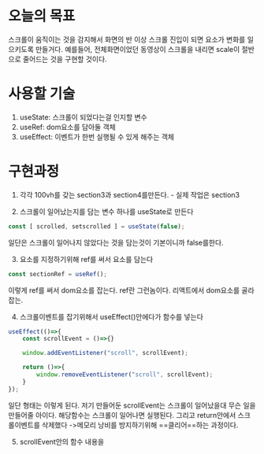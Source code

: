 
# 오늘의 목표

스크롤이 움직이는 것을 감지해서 화면의 반 이상 스크롤 진입이 되면 요소가 변화를 일으키도록 만들거다.
예를들어, 전체화면이었던 동영상이 스크롤을 내리면 scale이 절반으로 줄어드는 것을 구현할 것이다.


# 사용할 기술

1. useState: 스크롤이 되었다는걸 인지할 변수
2. useRef: dom요소를 담아둘 객체
3. useEffect: 이벤트가 한번 실행될 수 있게 해주는 객체

# 구현과정

1. 각각 100vh를 갖는 section3과 section4를만든다. - 실제 작업은 section3

2. 스크롤이 일어났는지를 담는 변수 하나를 useState로 만든다
```jsx
const [ scrolled, setscrolled ] = useState(false);
```
일단은 스크롤이 일어나지 않았다는 것을 담는것이 기본이니까 false를한다.

3. 요소를 지정하기위해 ref를 써서 요소를 담는다
```jsx
const sectionRef = useRef();
```
이렇게 ref를 써서 dom요소를 잡는다. ref란 그런놈이다. 리액트에서 dom요소를 골라잡는.

4. 스크롤이벤트를 잡기위해서 useEffect()안에다가 함수를 넣는다
```jsx
useEffect(()=>{
	const scrollEvent = ()=>{}

	window.addEventListener("scroll", scrollEvent);

	return ()=>{
		window.removeEventListener("scroll", scrollEvent);
	}
});
```
일단 형태는 이렇게 된다. 저기 만들어둔 scrollEvent는 스크롤이 일어났을대 무슨 일을 만들어줄 아이다. 
해당함수는 스크롤이 일어나면 실행된다. 
그리고 return안에서 스크롤이벤트를 삭제했다 ->메모리 낭비를 방지하기위해 ==클리어==하는 과정이다.

5. scrollEvent안의 함수 내용을 
